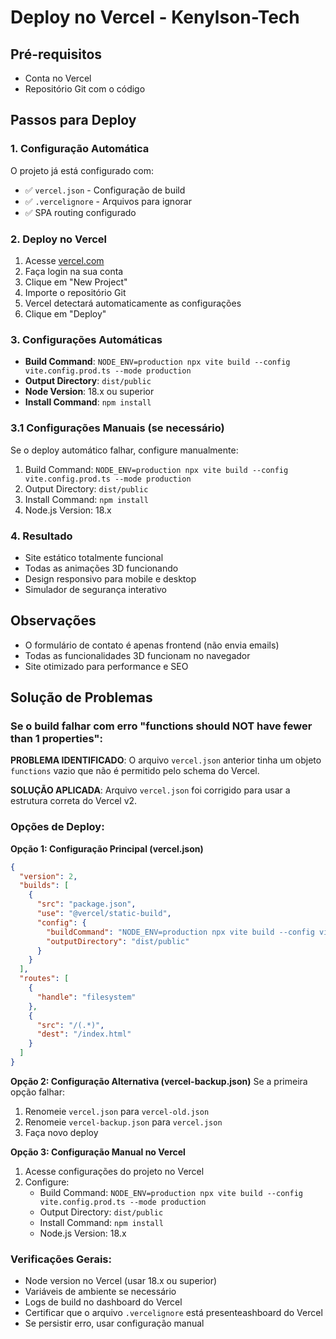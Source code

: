 # Deploy no Vercel - Kenylson-Tech

## Pré-requisitos
- Conta no Vercel
- Repositório Git com o código

## Passos para Deploy

### 1. Configuração Automática
O projeto já está configurado com:
- ✅ `vercel.json` - Configuração de build
- ✅ `.vercelignore` - Arquivos para ignorar
- ✅ SPA routing configurado

### 2. Deploy no Vercel
1. Acesse [vercel.com](https://vercel.com)
2. Faça login na sua conta
3. Clique em "New Project"
4. Importe o repositório Git
5. Vercel detectará automaticamente as configurações
6. Clique em "Deploy"

### 3. Configurações Automáticas
- **Build Command**: `NODE_ENV=production npx vite build --config vite.config.prod.ts --mode production`
- **Output Directory**: `dist/public`
- **Node Version**: 18.x ou superior
- **Install Command**: `npm install`

### 3.1 Configurações Manuais (se necessário)
Se o deploy automático falhar, configure manualmente:
1. Build Command: `NODE_ENV=production npx vite build --config vite.config.prod.ts --mode production`
2. Output Directory: `dist/public`
3. Install Command: `npm install`
4. Node.js Version: 18.x

### 4. Resultado
- Site estático totalmente funcional
- Todas as animações 3D funcionando
- Design responsivo para mobile e desktop
- Simulador de segurança interativo

## Observações
- O formulário de contato é apenas frontend (não envia emails)
- Todas as funcionalidades 3D funcionam no navegador
- Site otimizado para performance e SEO

## Solução de Problemas

### Se o build falhar com erro "functions should NOT have fewer than 1 properties":

**PROBLEMA IDENTIFICADO**: O arquivo `vercel.json` anterior tinha um objeto `functions` vazio que não é permitido pelo schema do Vercel.

**SOLUÇÃO APLICADA**: Arquivo `vercel.json` foi corrigido para usar a estrutura correta do Vercel v2.

### Opções de Deploy:

**Opção 1: Configuração Principal (vercel.json)**
```json
{
  "version": 2,
  "builds": [
    {
      "src": "package.json",
      "use": "@vercel/static-build",
      "config": {
        "buildCommand": "NODE_ENV=production npx vite build --config vite.config.prod.ts --mode production",
        "outputDirectory": "dist/public"
      }
    }
  ],
  "routes": [
    {
      "handle": "filesystem"
    },
    {
      "src": "/(.*)",
      "dest": "/index.html"
    }
  ]
}
```

**Opção 2: Configuração Alternativa (vercel-backup.json)**
Se a primeira opção falhar:
1. Renomeie `vercel.json` para `vercel-old.json`
2. Renomeie `vercel-backup.json` para `vercel.json`
3. Faça novo deploy

**Opção 3: Configuração Manual no Vercel**
1. Acesse configurações do projeto no Vercel
2. Configure:
   - Build Command: `NODE_ENV=production npx vite build --config vite.config.prod.ts --mode production`
   - Output Directory: `dist/public`
   - Install Command: `npm install`
   - Node.js Version: 18.x

### Verificações Gerais:
- Node version no Vercel (usar 18.x ou superior)
- Variáveis de ambiente se necessário
- Logs de build no dashboard do Vercel
- Certificar que o arquivo `.vercelignore` está presenteashboard do Vercel
- Se persistir erro, usar configuração manual
